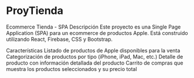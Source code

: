 # ProyTienda
Ecommerce Tienda - SPA
Descripción
Este proyecto es una Single Page Application (SPA) para un ecommerce de productos Apple. Está construido utilizando React, Firebase, CSS y Bootstrap.

Características
Listado de productos de Apple disponibles para la venta
Categorización de productos por tipo (iPhone, iPad, Mac, etc.)
Detalle de producto con información detallada del producto
Carrito de compras que muestra los productos seleccionados y su precio total